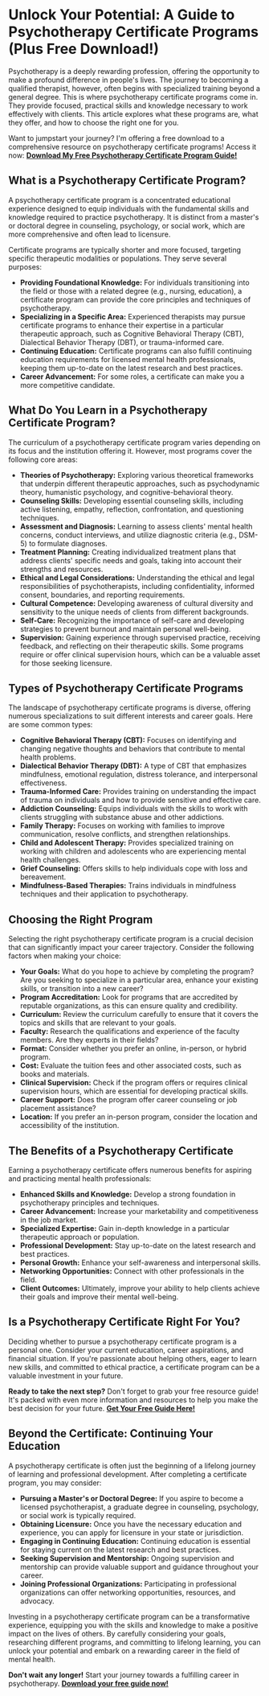 # Unlock Your Potential: A Guide to Psychotherapy Certificate Programs (Plus Free Download!)

Psychotherapy is a deeply rewarding profession, offering the opportunity to make a profound difference in people's lives. The journey to becoming a qualified therapist, however, often begins with specialized training beyond a general degree. This is where psychotherapy certificate programs come in. They provide focused, practical skills and knowledge necessary to work effectively with clients. This article explores what these programs are, what they offer, and how to choose the right one for you.

Want to jumpstart your journey? I'm offering a free download to a comprehensive resource on psychotherapy certificate programs! Access it now: **[Download My Free Psychotherapy Certificate Program Guide!](https://udemywork.com/psychotherapy-certificate-program)**

## What is a Psychotherapy Certificate Program?

A psychotherapy certificate program is a concentrated educational experience designed to equip individuals with the fundamental skills and knowledge required to practice psychotherapy. It is distinct from a master's or doctoral degree in counseling, psychology, or social work, which are more comprehensive and often lead to licensure.

Certificate programs are typically shorter and more focused, targeting specific therapeutic modalities or populations. They serve several purposes:

*   **Providing Foundational Knowledge:** For individuals transitioning into the field or those with a related degree (e.g., nursing, education), a certificate program can provide the core principles and techniques of psychotherapy.
*   **Specializing in a Specific Area:** Experienced therapists may pursue certificate programs to enhance their expertise in a particular therapeutic approach, such as Cognitive Behavioral Therapy (CBT), Dialectical Behavior Therapy (DBT), or trauma-informed care.
*   **Continuing Education:** Certificate programs can also fulfill continuing education requirements for licensed mental health professionals, keeping them up-to-date on the latest research and best practices.
*   **Career Advancement:** For some roles, a certificate can make you a more competitive candidate.

## What Do You Learn in a Psychotherapy Certificate Program?

The curriculum of a psychotherapy certificate program varies depending on its focus and the institution offering it. However, most programs cover the following core areas:

*   **Theories of Psychotherapy:** Exploring various theoretical frameworks that underpin different therapeutic approaches, such as psychodynamic theory, humanistic psychology, and cognitive-behavioral theory.
*   **Counseling Skills:** Developing essential counseling skills, including active listening, empathy, reflection, confrontation, and questioning techniques.
*   **Assessment and Diagnosis:** Learning to assess clients' mental health concerns, conduct interviews, and utilize diagnostic criteria (e.g., DSM-5) to formulate diagnoses.
*   **Treatment Planning:** Creating individualized treatment plans that address clients' specific needs and goals, taking into account their strengths and resources.
*   **Ethical and Legal Considerations:** Understanding the ethical and legal responsibilities of psychotherapists, including confidentiality, informed consent, boundaries, and reporting requirements.
*   **Cultural Competence:** Developing awareness of cultural diversity and sensitivity to the unique needs of clients from different backgrounds.
*   **Self-Care:** Recognizing the importance of self-care and developing strategies to prevent burnout and maintain personal well-being.
*   **Supervision:** Gaining experience through supervised practice, receiving feedback, and reflecting on their therapeutic skills. Some programs require or offer clinical supervision hours, which can be a valuable asset for those seeking licensure.

## Types of Psychotherapy Certificate Programs

The landscape of psychotherapy certificate programs is diverse, offering numerous specializations to suit different interests and career goals. Here are some common types:

*   **Cognitive Behavioral Therapy (CBT):** Focuses on identifying and changing negative thoughts and behaviors that contribute to mental health problems.
*   **Dialectical Behavior Therapy (DBT):** A type of CBT that emphasizes mindfulness, emotional regulation, distress tolerance, and interpersonal effectiveness.
*   **Trauma-Informed Care:** Provides training on understanding the impact of trauma on individuals and how to provide sensitive and effective care.
*   **Addiction Counseling:** Equips individuals with the skills to work with clients struggling with substance abuse and other addictions.
*   **Family Therapy:** Focuses on working with families to improve communication, resolve conflicts, and strengthen relationships.
*   **Child and Adolescent Therapy:** Provides specialized training on working with children and adolescents who are experiencing mental health challenges.
*   **Grief Counseling:** Offers skills to help individuals cope with loss and bereavement.
*   **Mindfulness-Based Therapies:** Trains individuals in mindfulness techniques and their application to psychotherapy.

## Choosing the Right Program

Selecting the right psychotherapy certificate program is a crucial decision that can significantly impact your career trajectory. Consider the following factors when making your choice:

*   **Your Goals:** What do you hope to achieve by completing the program? Are you seeking to specialize in a particular area, enhance your existing skills, or transition into a new career?
*   **Program Accreditation:** Look for programs that are accredited by reputable organizations, as this can ensure quality and credibility.
*   **Curriculum:** Review the curriculum carefully to ensure that it covers the topics and skills that are relevant to your goals.
*   **Faculty:** Research the qualifications and experience of the faculty members. Are they experts in their fields?
*   **Format:** Consider whether you prefer an online, in-person, or hybrid program.
*   **Cost:** Evaluate the tuition fees and other associated costs, such as books and materials.
*   **Clinical Supervision:** Check if the program offers or requires clinical supervision hours, which are essential for developing practical skills.
*   **Career Support:** Does the program offer career counseling or job placement assistance?
*   **Location:** If you prefer an in-person program, consider the location and accessibility of the institution.

## The Benefits of a Psychotherapy Certificate

Earning a psychotherapy certificate offers numerous benefits for aspiring and practicing mental health professionals:

*   **Enhanced Skills and Knowledge:** Develop a strong foundation in psychotherapy principles and techniques.
*   **Career Advancement:** Increase your marketability and competitiveness in the job market.
*   **Specialized Expertise:** Gain in-depth knowledge in a particular therapeutic approach or population.
*   **Professional Development:** Stay up-to-date on the latest research and best practices.
*   **Personal Growth:** Enhance your self-awareness and interpersonal skills.
*   **Networking Opportunities:** Connect with other professionals in the field.
*   **Client Outcomes:** Ultimately, improve your ability to help clients achieve their goals and improve their mental well-being.

## Is a Psychotherapy Certificate Right For You?

Deciding whether to pursue a psychotherapy certificate program is a personal one. Consider your current education, career aspirations, and financial situation. If you're passionate about helping others, eager to learn new skills, and committed to ethical practice, a certificate program can be a valuable investment in your future.

**Ready to take the next step?** Don't forget to grab your free resource guide! It's packed with even more information and resources to help you make the best decision for your future. **[Get Your Free Guide Here!](https://udemywork.com/psychotherapy-certificate-program)**

## Beyond the Certificate: Continuing Your Education

A psychotherapy certificate is often just the beginning of a lifelong journey of learning and professional development. After completing a certificate program, you may consider:

*   **Pursuing a Master's or Doctoral Degree:** If you aspire to become a licensed psychotherapist, a graduate degree in counseling, psychology, or social work is typically required.
*   **Obtaining Licensure:** Once you have the necessary education and experience, you can apply for licensure in your state or jurisdiction.
*   **Engaging in Continuing Education:** Continuing education is essential for staying current on the latest research and best practices.
*   **Seeking Supervision and Mentorship:** Ongoing supervision and mentorship can provide valuable support and guidance throughout your career.
*   **Joining Professional Organizations:** Participating in professional organizations can offer networking opportunities, resources, and advocacy.

Investing in a psychotherapy certificate program can be a transformative experience, equipping you with the skills and knowledge to make a positive impact on the lives of others. By carefully considering your goals, researching different programs, and committing to lifelong learning, you can unlock your potential and embark on a rewarding career in the field of mental health.

**Don't wait any longer!** Start your journey towards a fulfilling career in psychotherapy. **[Download your free guide now!](https://udemywork.com/psychotherapy-certificate-program)**
